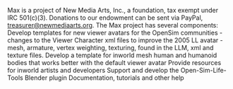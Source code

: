 Max is a project of New Media Arts, Inc., a foundation, tax exempt under IRC 501(c)(3). Donations to our endowment can be sent via PayPal, treasurer@newmediaarts.org. 
The Max project has several components:
  Develop templates for new viewer avatars for the OpenSim communities - changes to the Viewer Character xml files to improve the 2005 LL avatar - mesh, armature, vertex weighting, texturing, found in the LLM, xml and texture files. 
  Develop a template for inworld mesh human and humanoid bodies that works better with the default viewer avatar
  Provide resources for inworld artists and developers
  Support and develop the Open-Sim-Life-Tools Blender plugin
  Documentation, tutorials and other help
